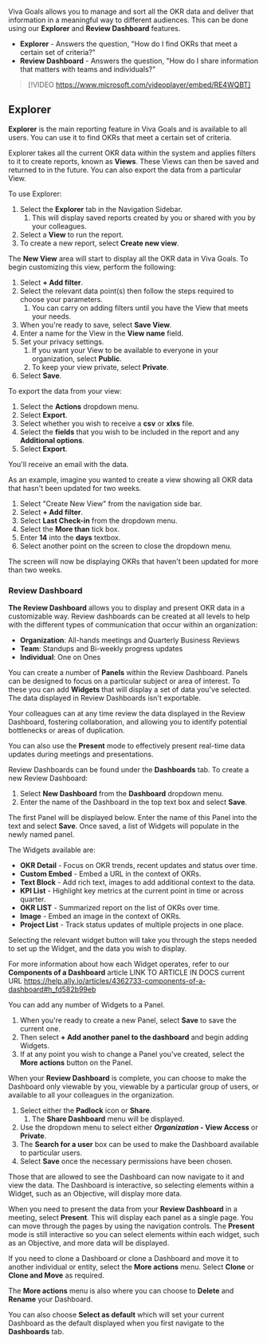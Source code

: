 Viva Goals allows you to manage and sort all the OKR data and deliver that information in a meaningful way to different audiences. This can be done using our **Explorer** and **Review Dashboard** features.

- **Explorer** - Answers the question, "How do I find OKRs that meet a certain set of criteria?"
- **Review Dashboard** - Answers the question, "How do I share information that matters with teams and individuals?"

> [!VIDEO https://www.microsoft.com/videoplayer/embed/RE4WQBT]

## Explorer

**Explorer** is the main reporting feature in Viva Goals and is available to all users. You can use it to find OKRs that meet a certain set of criteria.

Explorer takes all the current OKR data within the system and applies filters to it to create reports, known as **Views**. These Views can then be saved and returned to in the future. You can also export the data from a particular View.

To use Explorer:

1. Select the **Explorer** tab in the Navigation Sidebar.
    1. This will display saved reports created by you or shared with you by your colleagues.
1. Select a **View** to run the report.
1. To create a new report, select **Create new view**.

The **New View** area will start to display all the OKR data in Viva Goals. To begin customizing this view, perform the following:

1. Select **+ Add filter**.
1. Select the relevant data point(s) then follow the steps required to choose your parameters.
    1. You can carry on adding filters until you have the View that meets your needs.
1. When you're ready to save, select **Save View**.
1. Enter a name for the View in the **View name** field.
1. Set your privacy settings.
    1. If you want your View to be available to everyone in your organization, select **Public**.
    1. To keep your view private, select **Private**.
1. Select **Save**.

To export the data from your view:

1. Select the **Actions** dropdown menu.
1. Select **Export**.
1. Select whether you wish to receive a **csv** or **xlxs** file.
1. Select the **fields** that you wish to be included in the report and any **Additional options**.
1. Select **Export**.

You'll receive an email with the data.

As an example, imagine you wanted to create a view showing all OKR data that hasn't been updated for two weeks.

1. Select "Create New View" from the navigation side bar.
1. Select **+ Add filter**.
1. Select **Last Check-in** from the dropdown menu.
1. Select the **More than** tick box.
1. Enter **14** into the **days** textbox.
1. Select another point on the screen to close the dropdown menu.

The screen will now be displaying OKRs that haven't been updated for more than two weeks.

### Review Dashboard

**The Review Dashboard** allows you to display and present OKR data in a customizable way. Review dashboards can be created at all levels to help with the different types of communication that occur within an organization:

- **Organization**: All-hands meetings and Quarterly Business Reviews
- **Team**: Standups and Bi-weekly progress updates
- **Individual**: One on Ones

You can create a number of **Panels** within the Review Dashboard. Panels can be designed to focus on a particular subject or area of interest. To these you can add **Widgets** that will display a set of data you've selected. The data displayed in Review Dashboards isn't exportable.

Your colleagues can at any time review the data displayed in the Review Dashboard, fostering collaboration, and allowing you to identify potential bottlenecks or areas of duplication.

You can also use the **Present** mode to effectively present real-time data updates during meetings and presentations.

Review Dashboards can be found under the **Dashboards** tab. To create a new Review Dashboard:

1. Select **New Dashboard** from the **Dashboard** dropdown menu.
1. Enter the name of the Dashboard in the top text box and select **Save**.

The first Panel will be displayed below. Enter the name of this Panel into the text and select **Save**. Once saved, a list of Widgets will populate in the newly named panel.

The Widgets available are:

- **OKR Detail** - Focus on OKR trends, recent updates and status over time.
- **Custom Embed** - Embed a URL in the context of OKRs.
- **Text Block** - Add rich text, images to add additional context to the data.
- **KPI List** - Highlight key metrics at the current point in time or across quarter.
- **OKR LIST** - Summarized report on the list of OKRs over time.
- **Image** - Embed an image in the context of OKRs.
- **Project List** - Track status updates of multiple projects in one place.

Selecting the relevant widget button will take you through the steps needed to set up the Widget, and the data you wish to display.

For more information about how each Widget operates, refer to our **Components of a Dashboard** article LINK TO ARTICLE IN DOCS current URL <https://help.ally.io/articles/4362733-components-of-a-dashboard#h_fd582b99eb>

You can add any number of Widgets to a Panel.

1. When you're ready to create a new Panel, select **Save** to save the current one.
1. Then select **+ Add another panel to the dashboard** and begin adding Widgets.
1. If at any point you wish to change a Panel you've created, select the **More actions** button on the Panel.

When your **Review Dashboard** is complete, you can choose to make the Dashboard only viewable by you, viewable by a particular group of users, or available to all your colleagues in the organization.

1. Select either the **Padlock** icon or **Share**.
    1. The **Share Dashboard** menu will be displayed.
1. Use the dropdown menu to select either ***Organization* - View Access** or **Private**.
1. The **Search for a user** box can be used to make the Dashboard available to particular users.
1. Select **Save** once the necessary permissions have been chosen.

Those that are allowed to see the Dashboard can now navigate to it and view the data. The Dashboard is interactive, so selecting elements within a Widget, such as an Objective, will display more data.

When you need to present the data from your **Review Dashboard** in a meeting, select **Present**. This will display each panel as a single page. You can move through the pages by using the navigation controls. The **Present** mode is still interactive so you can select elements within each widget, such as an Objective, and more data will be displayed.

If you need to clone a Dashboard or clone a Dashboard and move it to another individual or entity, select the **More actions** menu. Select **Clone** or **Clone and Move** as required.

The **More actions** menu is also where you can choose to **Delete** and **Rename** your Dashboard.

You can also choose **Select as default** which will set your current Dashboard as the default displayed when you first navigate to the **Dashboards** tab.
